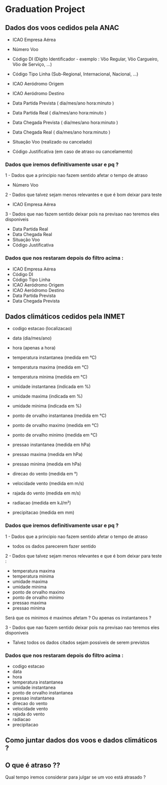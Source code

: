 # Graduation Project

## Dados dos voos cedidos pela ANAC

- ICAO Empresa Aérea

- Número Voo

- Código DI (Dígito Identificador - exemplo : Vôo Regular, Vôo Cargueiro, Vôo de Serviço, ...)	

- Código Tipo Linha (Sub-Regional, Internacional, Nacional, ...)

- ICAO Aeródromo Origem

- ICAO Aeródromo Destino

- Data Partida Prevista ( dia/mes/ano hora:minuto )

- Data Partida Real ( dia/mes/ano hora:minuto )

- Data Chegada Prevista ( dia/mes/ano hora:minuto )

- Data Chegada Real ( dia/mes/ano hora:minuto )

- Situação Voo (realizado ou cancelado)

- Código Justificativa (em caso de atraso ou cancelamento)

### Dados que iremos definitivamente usar e pq ?

1 - Dados que a principio nao fazem sentido afetar o tempo de atraso
  - Número Voo
 
2 - Dados que talvez sejam menos relevantes e que é bom deixar para teste
  - ICAO Empresa Aérea

3 - Dados que nao fazem sentido deixar pois na previsao nao teremos eles disponiveis
  - Data Partida Real
  - Data Chegada Real
  - Situação Voo
  - Código Justificativa

### Dados que nos restaram depois do filtro acima :

- ICAO Empresa Aérea
- Código DI	
- Código Tipo Linha 
- ICAO Aeródromo Origem
- ICAO Aeródromo Destino
- Data Partida Prevista
- Data Chegada Prevista

## Dados climáticos cedidos pela INMET

- codigo estacao (localizacao)

- data  (dia/mes/ano)

- hora  (apenas a hora)

- temperatura instantanea (medida em °C)

- temperatura maxima    (medida em °C)

- temperatura minima    (medida em °C)

- umidade instantanea   (indicada em %)

- umidade maxima    (indicada em %)

- umidade minima    (indicada em %)

- ponto de orvalho instantanea  (medida em °C)

- ponto de orvalho maximo   (medida em °C)

- ponto de orvalho minimo   (medida em °C)

- pressao instantanea   (medida em hPa)

- pressao maxima    (medida em hPa)

- pressao minima    (medida em hPa)

- direcao do vento  (medida em °)

- velocidade vento  (medida em m/s)

- rajada do vento   (medida em m/s)

- radiacao  (medida em kJ/m²)

- precipitacao  (medida em mm)

### Dados que iremos definitivamente usar e pq ?

1 - Dados que a principio nao fazem sentido afetar o tempo de atraso
  - todos os dados parecerem fazer sentido
 
2 - Dados que talvez sejam menos relevantes e que é bom deixar para teste :
  - temperatura maxima
  - temperatura minima
  - umidade maxima
  - umidade minima
  - ponto de orvalho maximo
  - ponto de orvalho minimo
  - pressao maxima
  - pressao minima

  Será que os minimos é maximos afetam ? Ou apenas os instantaneos ?

3 - Dados que nao fazem sentido deixar pois na previsao nao teremos eles disponiveis
  - Talvez todos os dados citados sejam possiveis de serem previstos

### Dados que nos restaram depois do filtro acima :
    
- codigo estacao
- data
- hora
- temperatura instantanea
- umidade instantanea   
- ponto de orvalho instantanea  
- pressao instantanea   
- direcao do vento  
- velocidade vento  
- rajada do vento   
- radiacao  
- precipitacao  

## Como juntar dados dos voos e dados climáticos ?

## O que é atraso ??

Qual tempo iremos considerar para julgar se um voo está atrasado ?
